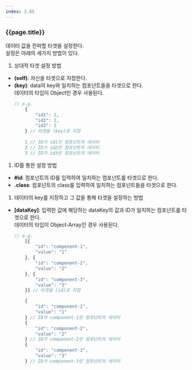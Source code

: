 ```yaml
---
index: 3.05
---
```

### {{page.title}}
데이터 값을 전파할 타겟을 설정한다.  
설정은 아래의 세가지 방법이 있다.

1. 상대적 타겟 설정 방법  
  - **(self)**: 자신을 타겟으로 지정한다.
  - **(key)**: data의 key와 일치하는 컴포넌트들을 타겟으로 한다.  
    데이터의 타입이 Object인 경우 사용된다.  
    ```javascript
    // e.g. 
        {
            "id1": 1,
            "id2": 2,
            "id3": 3
        } // 타겟을 (key)로 지정
        
        1 // ID가 id1인 컴포넌트의 데이터
        2 // ID가 id2인 컴포넌트의 데이터
        3 // ID가 id3인 컴포넌트의 데이터
    ```

1. ID를 통한 설정 방법  
  - **#id**: 컴포넌트의 ID를 입력하여 일치하는 컴포넌트를 타겟으로 한다.
  - **.class**: 컴포넌트의 class를 입력하여 일치하는 컴포넌트들을 타겟으로 한다.

1. 데이터의 key를 지정하고 그 값을 통해 타겟을 설정하는 방법  
  - **[dataKey]**: 입력한 값에 해당하는 dataKey의 값과 ID가 일치하는 컴포넌트를 타겟으로 한다.  
    데이터의 타입이 Object-Array인 경우 사용된다.
    ```javascript
    // e.g. 
        [{
            "id": "component-1",
            "value": "1"
        }, {
            "id": "component-2",
            "value": "2"
        }, {
            "id": "component-3",
            "value": "3"
        }] // 타겟을 [id]로 지정

        {
            "id": "component-1",
            "value": "1"
        } // ID가 component-1인 컴포넌트의 데이터
        {
            "id": "component-2",
            "value": "2"
        } // ID가 component-2인 컴포넌트의 데이터
        {
            "id": "component-3",
            "value": "3"
        } // ID가 component-3인 컴포넌트의 데이터
    ```
